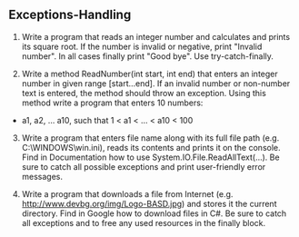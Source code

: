 ## Exceptions-Handling

1. Write a program that reads an integer number and calculates and prints its square root. If the number is invalid or negative, print "Invalid number". In all cases finally print "Good bye". Use try-catch-finally.

2. Write a method ReadNumber(int start, int end) that enters an integer number in given range [start…end]. If an invalid number or non-number text is entered, the method should throw an exception. Using this method write a program that enters 10 numbers:
  * a1, a2, … a10, such that 1 < a1 < … < a10 < 100

3. Write a program that enters file name along with its full file path (e.g. C:\WINDOWS\win.ini), reads its contents and prints it on the console. Find in Documentation how to use System.IO.File.ReadAllText(…). Be sure to catch all possible exceptions and print user-friendly error messages.

4. Write a program that downloads a file from Internet (e.g. http://www.devbg.org/img/Logo-BASD.jpg) and stores it the current directory. Find in Google how to download files in C#. Be sure to catch all exceptions and to free any used resources in the finally block.
